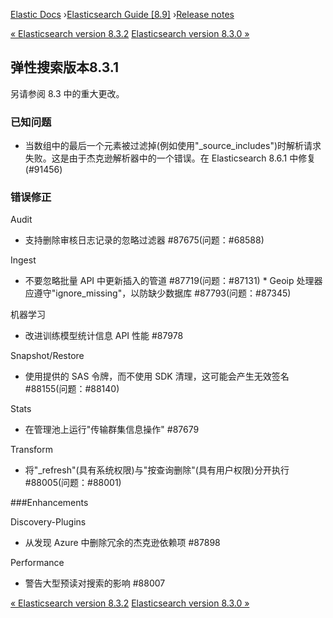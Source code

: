 

[Elastic Docs](/guide/) ›[Elasticsearch Guide [8.9]](index.md) ›[Release
notes](es-release-notes.md)

[« Elasticsearch version 8.3.2](release-notes-8.3.2.md) [Elasticsearch
version 8.3.0 »](release-notes-8.3.0.md)

## 弹性搜索版本8.3.1

另请参阅 8.3 中的重大更改。

### 已知问题

* 当数组中的最后一个元素被过滤掉(例如使用"_source_includes")时解析请求失败。这是由于杰克逊解析器中的一个错误。在 Elasticsearch 8.6.1 中修复 (#91456)

### 错误修正

Audit

    

* 支持删除审核日志记录的忽略过滤器 #87675(问题：#68588)

Ingest

    

* 不要忽略批量 API 中更新插入的管道 #87719(问题：#87131) * Geoip 处理器应遵守"ignore_missing"，以防缺少数据库 #87793(问题：#87345)

机器学习

    

* 改进训练模型统计信息 API 性能 #87978

Snapshot/Restore

    

* 使用提供的 SAS 令牌，而不使用 SDK 清理，这可能会产生无效签名 #88155(问题：#88140)

Stats

    

* 在管理池上运行"传输群集信息操作" #87679

Transform

    

* 将"_refresh"(具有系统权限)与"按查询删除"(具有用户权限)分开执行 #88005(问题：#88001)

###Enhancements

Discovery-Plugins

    

* 从发现 Azure 中删除冗余的杰克逊依赖项 #87898

Performance

    

* 警告大型预读对搜索的影响 #88007

[« Elasticsearch version 8.3.2](release-notes-8.3.2.md) [Elasticsearch
version 8.3.0 »](release-notes-8.3.0.md)
